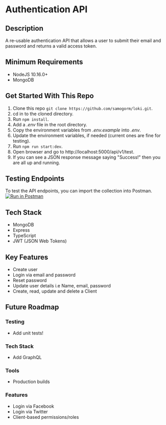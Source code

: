 # Authentication API

## Description
A re-usable authentication API that allows a user to submit their email and password and returns a valid access token.

## Minimum Requirements
* NodeJS 10.16.0+
* MongoDB

## Get Started With This Repo

1. Clone this repo `git clone https://github.com/samogorm/loki.git`.
2. cd in to the cloned directory.
3. Run `npm install`.
4. Add a *.env* file in the root directory.
5. Copy the environment variables from *.env.example* into *.env*.
6. Update the environment variables, if needed (current ones are fine for testing).
7. Run `npm run start:dev`.
8. Open browser and go to http://localhost:5000/api/v1/test.
9. If you can see a JSON response message saying "Success!" then you are all up and running.

## Testing Endpoints
To test the API endpoints, you can import the collection into Postman. [![Run in Postman](https://run.pstmn.io/button.svg)](https://app.getpostman.com/run-collection/0598f505914cab337147)

## Tech Stack
* MongoDB
* Express
* TypeScript
* JWT (JSON Web Tokens)

## Key Features
* Create user
* Login via email and password
* Reset password
* Update user details i.e Name, email, password
* Create, read, update and delete a Client

## Future Roadmap

### Testing
* Add unit tests!

### Tech Stack
* Add GraphQL

### Tools
* Production builds

### Features
* Login via Facebook
* Login via Twitter
* Client-based permissions/roles
